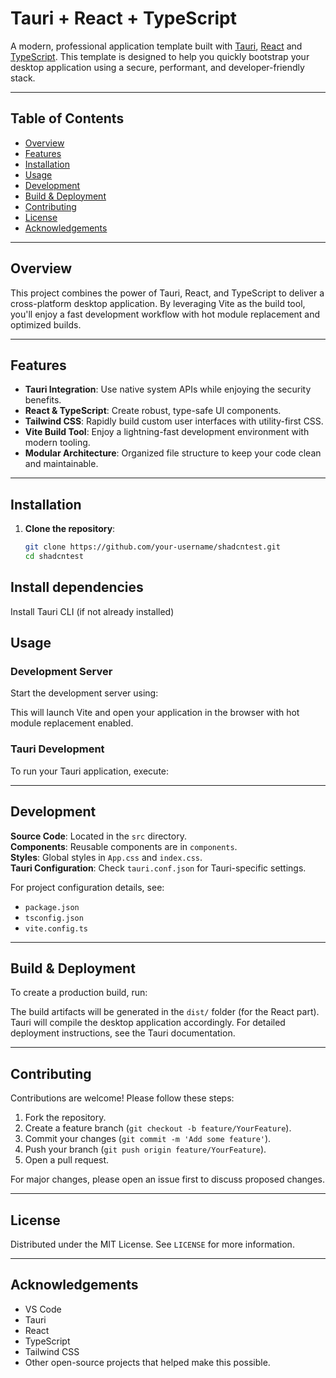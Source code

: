 # Tauri + React + TypeScript

A modern, professional application template built with [Tauri](https://tauri.app), [React](https://reactjs.org) and [TypeScript](https://www.typescriptlang.org). This template is designed to help you quickly bootstrap your desktop application using a secure, performant, and developer-friendly stack.

---

## Table of Contents

- [Overview](#overview)
- [Features](#features)
- [Installation](#installation)
- [Usage](#usage)
- [Development](#development)
- [Build & Deployment](#build--deployment)
- [Contributing](#contributing)
- [License](#license)
- [Acknowledgements](#acknowledgements)

---

## Overview

This project combines the power of Tauri, React, and TypeScript to deliver a cross-platform desktop application. By leveraging Vite as the build tool, you'll enjoy a fast development workflow with hot module replacement and optimized builds.

---

## Features

- **Tauri Integration**: Use native system APIs while enjoying the security benefits.
- **React & TypeScript**: Create robust, type-safe UI components.
- **Tailwind CSS**: Rapidly build custom user interfaces with utility-first CSS.
- **Vite Build Tool**: Enjoy a lightning-fast development environment with modern tooling.
- **Modular Architecture**: Organized file structure to keep your code clean and maintainable.

---

## Installation

1. **Clone the repository**:
   ```sh
   git clone https://github.com/your-username/shadcntest.git
   cd shadcntest
   ```

## Install dependencies

Install Tauri CLI (if not already installed)

## Usage

### Development Server

Start the development server using:

This will launch Vite and open your application in the browser with hot module replacement enabled.

### Tauri Development

To run your Tauri application, execute:

---

## Development

**Source Code**: Located in the `src` directory.  
**Components**: Reusable components are in `components`.  
**Styles**: Global styles in `App.css` and `index.css`.  
**Tauri Configuration**: Check `tauri.conf.json` for Tauri-specific settings.

For project configuration details, see:

- `package.json`
- `tsconfig.json`
- `vite.config.ts`

---

## Build & Deployment

To create a production build, run:

The build artifacts will be generated in the `dist/` folder (for the React part). Tauri will compile the desktop application accordingly. For detailed deployment instructions, see the Tauri documentation.

---

## Contributing

Contributions are welcome! Please follow these steps:

1. Fork the repository.
2. Create a feature branch (`git checkout -b feature/YourFeature`).
3. Commit your changes (`git commit -m 'Add some feature'`).
4. Push your branch (`git push origin feature/YourFeature`).
5. Open a pull request.

For major changes, please open an issue first to discuss proposed changes.

---

## License

Distributed under the MIT License. See `LICENSE` for more information.

---

## Acknowledgements

- VS Code
- Tauri
- React
- TypeScript
- Tailwind CSS
- Other open-source projects that helped make this possible.
